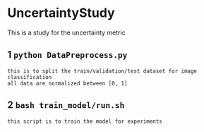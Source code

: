 # UncertaintyStudy
This is a study for the uncertainty metric

## 1 `python DataPreprocess.py` 
    this is to split the train/validation/test dataset for image classification
    all data are normalized between [0, 1] 
    
## 2 `bash train_model/run.sh`
    this script is to train the model for experiments 